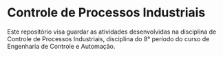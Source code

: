 # Controle de Processos Industriais
Este repositório visa guardar as atividades desenvolvidas na disciplina de  Controle de Processos Industriais, disciplina do 8° período do curso de Engenharia de Controle e Automação.
